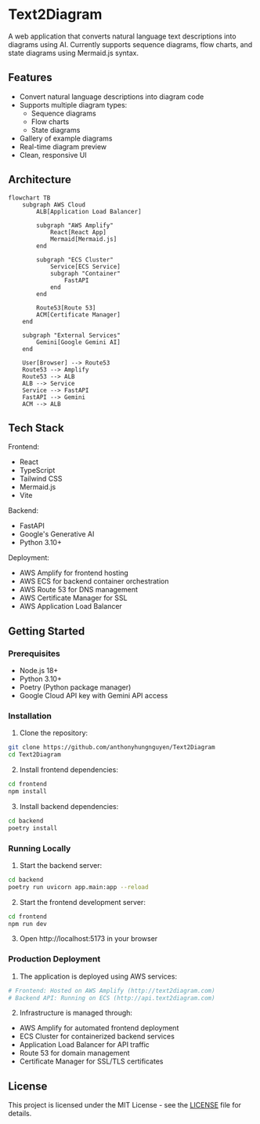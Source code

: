 # Text2Diagram

A web application that converts natural language text descriptions into diagrams using AI. Currently supports sequence diagrams, flow charts, and state diagrams using Mermaid.js syntax.

## Features

- Convert natural language descriptions into diagram code
- Supports multiple diagram types:
  - Sequence diagrams
  - Flow charts 
  - State diagrams
- Gallery of example diagrams
- Real-time diagram preview
- Clean, responsive UI

## Architecture

```mermaid
flowchart TB
    subgraph AWS Cloud
        ALB[Application Load Balancer]
        
        subgraph "AWS Amplify"
            React[React App]
            Mermaid[Mermaid.js]
        end
        
        subgraph "ECS Cluster"
            Service[ECS Service]
            subgraph "Container"
                FastAPI
            end
        end
        
        Route53[Route 53]
        ACM[Certificate Manager]
    end
    
    subgraph "External Services"
        Gemini[Google Gemini AI]
    end
    
    User[Browser] --> Route53
    Route53 --> Amplify
    Route53 --> ALB
    ALB --> Service
    Service --> FastAPI
    FastAPI --> Gemini
    ACM --> ALB
```

## Tech Stack

Frontend:
- React
- TypeScript
- Tailwind CSS
- Mermaid.js
- Vite

Backend:
- FastAPI
- Google's Generative AI
- Python 3.10+

Deployment:
- AWS Amplify for frontend hosting
- AWS ECS for backend container orchestration
- AWS Route 53 for DNS management
- AWS Certificate Manager for SSL
- AWS Application Load Balancer

## Getting Started

### Prerequisites

- Node.js 18+
- Python 3.10+
- Poetry (Python package manager)
- Google Cloud API key with Gemini API access

### Installation

1. Clone the repository:
```bash
git clone https://github.com/anthonyhungnguyen/Text2Diagram
cd Text2Diagram
```

2. Install frontend dependencies:
```bash
cd frontend
npm install
```

3. Install backend dependencies:
```bash
cd backend
poetry install
```

### Running Locally

1. Start the backend server:
```bash
cd backend
poetry run uvicorn app.main:app --reload
```

2. Start the frontend development server:
```bash
cd frontend
npm run dev
```

3. Open http://localhost:5173 in your browser

### Production Deployment

1. The application is deployed using AWS services:
```bash
# Frontend: Hosted on AWS Amplify (http://text2diagram.com)
# Backend API: Running on ECS (http://api.text2diagram.com)
```

2. Infrastructure is managed through:
- AWS Amplify for automated frontend deployment
- ECS Cluster for containerized backend services
- Application Load Balancer for API traffic
- Route 53 for domain management
- Certificate Manager for SSL/TLS certificates

## License

This project is licensed under the MIT License - see the [LICENSE](LICENSE) file for details.
